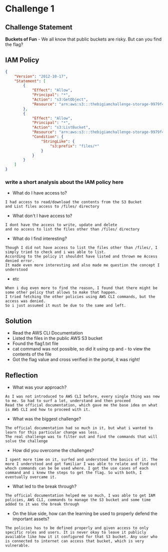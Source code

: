 # Challenge 1

## Challenge Statement
**Buckets of Fun** - We all know that public buckets are risky. But can you find the flag?

## IAM Policy
```json
{
    "Version": "2012-10-17",
    "Statement": [
        {
            "Effect": "Allow",
            "Principal": "*",
            "Action": "s3:GetObject",
            "Resource": "arn:aws:s3:::thebigiamchallenge-storage-9979f4b/*"
        },
        {
            "Effect": "Allow",
            "Principal": "*",
            "Action": "s3:ListBucket",
            "Resource": "arn:aws:s3:::thebigiamchallenge-storage-9979f4b",
            "Condition": {
                "StringLike": {
                    "s3:prefix": "files/*"
                }
            }
        }
    ]
}
```
### write a short analysis about the IAM policy here

* What do I have access to?
```
I had access to read/download the contents from the S3 Bucket
and List files access to /files/ directory
```

* What don't I have access to?
```
I dont have the access to write, update and delete
and no access to list the files other than /files/ directory
```

* What do I find interesting?
```
Though I did not have access to list the files other than /files/, I simply tried to check and i was able to list.
According to the policy it shouldnt have listed and thrown me Access denied error. 
It made even more interesting and also made me question the concept I understood
```

* etc
```
When i dug even more to find the reason, I found that there might be some other policy that allows to make that happen.
I tried fetching the other policies using AWS CLI commands, but the access was denied.
So i just assumed it must be due to the same and left.
```

## Solution
* Read the AWS CLI Documentation
* Listed the files in the public AWS S3 bucket
* Found the flag1.txt file
* cat command was not possible, so did it using cp and - to view the contents of the file
* Got the flag value and cross verified in the portal, it was right!


## Reflection
* What was your approach?
```
As I was not introduced to AWS CLI before, every single thing was new to me. So had to surf a lot, understand and then proceed
Read the official documentation, which gave me the base idea on what is AWS CLI and how to proceed with it.
```

* What was the biggest challenge?
```
The official documentation had so much in it, but what i wanted to learn for this particular change was less. 
The real challenge was to filter out and find the commands that will solve the challenge
```

* How did you overcome the challenges?
```
I spent more time on it, surfed and understood the basics of it. The more I understood and got familiar I was able to relate and find out whoch commands can be be used where. I got the use cases of each command and i knew the steps to get the flag. So with both, I eventually overcame it.
```

* What led to the break through?
```
The official documentation helped me so much, I was able to get IAM policies, AWS CLI, commands to manage the S3 bucket and some time added to it was the break through
```

* On the blue side, how can the learning be used to properly defend the important assets? 
```
The policies has to be defined properly and given access to only specific roles and users. It is never okay to leave it publicly available like how it it configured for that S3 bucket. Any user who is connected to internet can access that bucket, which is very vulnerable.
```